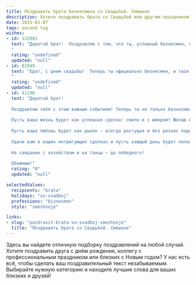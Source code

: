 ```yaml
---
title: Поздравить брата бизнесмена со Свадьбой. Смешное
description: Хотите поздравить брата со Свадьбой или другим праздником? Наш ИИ создаст незабываемое поздравление, а вы обязательно выделитесь среди других.  
date: 2025-01-07
tags: second tag
wishes:
- id: 132881
  text: "Дорогой брат!  Поздравляю с тем, что ты, успешный бизнесмен, наконец-то нашел дело, в котором не нужно постоянно считать прибыль –  теперь ты будешь считать дни до медового месяца!  Желаю, чтобы семейный бюджет рос не по дням, а по часам, а все сделки в вашей новой компании «Семья» были исключительно выгодными и приносили только радость!  Горько! (Но только символически, шампанское бережем!)
  "
  rating: "undefined"
  updated: "null"
- id: 81949
  text: "Брат, с днем свадьбы!  Теперь ты официально бизнесмен, и твоя жена - твой самый ценный актив! 😅  Желаю, чтобы сделки в семейном бизнесе всегда были выгодными, а прибыль - стабильной! 😉
  "
  rating: "undefined"
  updated: "null"
- id: 41196
  text: "Дорогой брат!
  
  Поздравляю тебя с этим важным событием! Теперь ты не только бизнесмен, но и счастливый муж! Знай, что в браке тоже нужно уметь вести переговоры – особенно, когда речь идет о выборе фильма на вечер или бюджета на новые кружки для кухни.
  
  Пусть ваша жизнь будет как успешная сделка: смело и с юмором! Желаю вам находить общий язык даже в самых запутанных ситуациях и всегда находить компромиссы в вопросах «чей черед мыть посуду».
  
  Пусть ваша любовь будет как рынок – всегда растущая и без резких падений! Знай, теперь у тебя есть надежный партнер, с которым можно вести как прибыльный бизнес, так и счастливую семейную жизнь!
  
  Удачи вам в ваших интригующих сделках и пусть каждый день будет полон радости, смеха и понимания!
  
  На свидание с хозяйством и на танцы – до победного!
  
  Обнимаю!"
  rating: "0"
  updated: "null"

selectedValues:
  recipients: "brata"
  holidays: "so-svadboj"
  professions: "biznesmen"
  style: "smeshnoje"

links:
- slug: "pozdravit-brata-so-svadboj-smeshnoje"
  title: "Поздравить брата со Свадьбой. Смешное"
---
```


Здесь вы найдете отличную подборку поздравлений на любой случай. 
Хотите поздравить друга с днём рождения, коллегу с профессиональным праздником или близких с Новым годом? У нас есть всё, чтобы сделать ваш поздравительный текст незабываемым. Выбирайте нужную категорию и находите лучшие слова для ваших близких и друзей!
